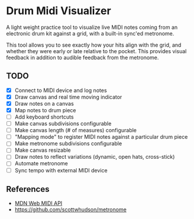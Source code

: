 # Drum Midi Visualizer

A light weight practice tool to visualize live MIDI notes coming from an
electronic drum kit against a grid, with a built-in sync'ed metronome.

This tool allows you to see exactly how your hits align with the grid, and
whether they were early or late relative to the pocket. This provides visual
feedback in addition to audible feedback from the metronome.

## TODO

- [x] Connect to MIDI device and log notes
- [x] Draw canvas and real time moving indicator
- [x] Draw notes on a canvas
- [x] Map notes to drum piece
- [ ] Add keyboard shortcuts
- [ ] Make canvas subdivisions configurable
- [ ] Make canvas length (# of measures) configurable
- [ ] "Mapping mode" to register MIDI notes against a particular drum piece
- [ ] Make metronome subdivisions configurable
- [ ] Make canvas resizable
- [ ] Draw notes to reflect variations (dynamic, open hats, cross-stick)
- [ ] Automate metronome
- [ ] Sync tempo with external MIDI device

## References

- [MDN Web MIDI API](https://developer.mozilla.org/en-US/docs/Web/API/Web_MIDI_API)
- https://github.com/scottwhudson/metronome
